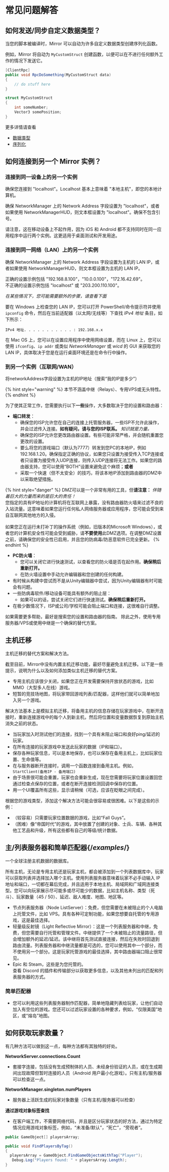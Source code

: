 # 常见问题解答

## 如何发送/同步自定义数据类型？

当您的脚本被编译时，Mirror 可以自动为许多自定义数据类型创建序列化函数。

例如，Mirror 将自动为 `MyCustomStruct` 创建函数，以便可以在不进行任何额外工作的情况下发送它。

```csharp
[ClientRpc]
public void RpcDoSomething(MyCustomStruct data)
{
    // do stuff here
}

struct MyCustomStruct
{
    int someNumber;
    Vector3 somePosition;
}
```

更多详情请查看

* [数据类型](https://mirror-networking.gitbook.io/docs/guides/data-types)
* [序列化](https://mirror-networking.gitbook.io/docs/guides/serialization)

## 如何连接到另一个 Mirror 实例？

### 连接到同一设备上的另一个实例

确保您连接到 "localhost"。Localhost 基本上意味着 "本地主机"，即您的本地计算机。

确保 NetworkManager 上的 Network Address 字段设置为 "localhost"，或者如果使用 NetworkManagerHUD，则文本框设置为 "localhost"。确保不包含引号。

请注意，这在移动设备上不起作用，因为 iOS 和 Android 都不支持同时在同一应用程序中运行两个实例。这更适用于桌面测试和开发用途。

### 连接到同一网络（LAN）上的另一个实例

确保 NetworkManager 上的 Network Address 字段设置为主机的 LAN IP，或者如果使用 NetworkManagerHUD，则文本框设置为主机的 LAN IP。

正确的设置示例包括 "192.168.8.100"，"10.0.0.100"，"172.16.42.69"。\
不正确的设置示例包括 "localhost" 或 "203.200.110.100"。

_在某些情况下，您可能需要额外的步骤，请查看下面_

要在 Windows 上检查您的 LAN IP，您可以打开 PowerShell/命令提示符并使用 `ipconfig` 命令，然后在当前适配器（以太网/无线等）下查找 _IPv4 地址_ 条目，如下所示：

`IPv4 地址. . . . . . . . . . . : 192.168.x.x`

在 Mac OS 上，您可以在设置应用程序中使用网络设置，而在 Linux 上，您可以使用 `ifconfig`、`ip addr` 或类似 _NetworkManager_ 或 _wicd_ 的 GUI 来获取您的 LAN IP，具体取决于您是在运行桌面环境还是在命令行中操作。

### 到另一个实例（互联网/WAN）

将networkAddress字段设置为主机的IP地址（搜索“我的IP是多少”）

{% hint style="warning" %}
本节不涵盖中继（Relays）、专用VPS或无头特性。
{% endhint %}

为了使其正常工作，您需要执行以下**一些**操作，大多数取决于您的设置和路由器：

* **端口转发**：
  * 确保您的ISP允许您在自己的连接上托管服务器，一些ISP不允许此操作，并会过滤传入连接。**如有疑问，请与您的ISP联系。** _知识就是力量。_
  * 确保您的ISP允许您更改路由器设置。有些可能非常严格，并会随机重置您更改的设置。
  * 要么将您的游戏端口（默认为7777）转发到您PC的本地IP，例如192.168.1.20。确保指定正确的协议，如果您只设置为接受传入TCP连接或者只设置为接受传入UDP连接，则传入UDP连接将无法工作。如果您的路由器支持，您可以使用“BOTH”设置来避免这个麻烦；**或者**
  * 采取一个快速（但不太安全）的技巧，将该本地IP添加到路由器的DMZ中以采取绝望措施。

{% hint style="danger" %}
DMZ可以是一个非常有用的工具，但**请注意：** _伴随着巨大的力量而来的是巨大的责任！_ \
您指定的具有IP地址的计算机将在互联网上暴露，没有路由器防火墙来过滤不良的入站流量。这意味着如果您运行任何私人网络服务器或应用程序，您可能会受到来自互联网其他地方的入侵。\
\
如果您正在运行未打补丁的操作系统（例如，旧版本的Microsoft Windows），或者您的计算机安全性可能会受到威胁，请**不要使用**此DMZ选项。在调整DMZ设置之前，请确保您的安全性已启用，并且您的防病毒/防恶意软件已完全更新。
{% endhint %}

* **PC防火墙**：
  * 您可以关闭它进行快速测试，以查看您的防火墙是否在起作用。**确保稍后重新打开。**
  * 在防火墙设置中手动允许编辑器和您创建的任何构建。
* 有时候从构建中尝试而不是从Unity编辑器中尝试，因为Unity编辑器有时可能会有问题。
* 一些防病毒软件/移动设备可能具有额外的阻止层：
  * 如果可以的话，尝试关闭它们进行快速测试。**确保稍后重新打开。**
* 在极少数情况下，ISP或公司/学校可能会阻止端口和连接，这很难自行调整。

如果需要更多帮助，最好是搜索您的设置和路由器的指南。 除此之外，使用专用服务器/VPS或使用中继是一个确保的替代方案。

## 主机迁移

主机迁移的替代方案和解决方法。

截至目前，Mirror中没有内置主机迁移功能，最好尽量避免主机迁移。以下是一些提示，说明为什么以及如何添加类似主机迁移的替代方案。

* 专用主机应该很少关闭，如果您正在开发需要保持开放状态的游戏，比如MMO（大型多人在线）游戏。
* 短暂的竞技场地图，将玩家带回游戏列表/匹配器，这样他们就可以简单地加入另一个游戏。

解决方法基本上是模拟主机迁移，将备用主机的信息存储在玩家游戏中，在断开连接时，重新连接游戏中的每个人到新主机，然后将位置和变量数据恢复到原始主机消失之前的状态。

* 当玩家加入时测试他们的连接，找到一个具有未阻止端口和良好ping/延迟的玩家。
* 在所有连接的玩家游戏中发送此玩家的数据（IP和端口）。
* 保存各种玩家信息，可以是本地保存，也可以保存在备用主机上，比如玩家位置、生命值等。
* 在与服务器断开连接时，调用一个函数连接到备用主机。例如，`StartClient(备用IP - 备用端口)`
* 由于场景很可能会重置，玩家也会重新生成，现在您需要将玩家位置设置回您通过检查点保存的位置，或者在断开连接检测回调中保存的位置。
* 用一个UI覆盖所有这些，显示请稍候（可选，应该在眨眼之间完成）。

根据您的游戏类型，添加这个解决方法可能会很容易或很困难。以下是这些的示例：

* （较容易）只需要玩家位置数据的游戏，比如“Fall Guys”。
* （困难）像“帝国时代”的游戏，其中放置了创建的对象、士兵、车辆、各种其他工艺品和升级，所有这些都有自己的等级/统计数据。

## 主/列表服务器和简单匹配器{/*examples*/}

一个全球注册主机数据的数据库。

所有主机，无论是专用主机还是玩家主机，都会被添加到一个列表数据库中，玩家可以获取列表并选择加入哪个主机。使用列表服务器意味着玩家不必手动输入 IP 地址和端口，一切都在幕后完成，并且适用于本地主机、局域网和广域网连接类型。您可以向玩家展示尽可能多或尽可能少的数据，比如主机名称、类型（死斗）、玩家数量（45 / 50）、延迟、敌人难度、地图、地区等。

* 节点列表服务器（Node ListServer）：免费，但您需要在未被阻止的个人电脑上托管文件，比如 VPS。具有各种可定制功能，如果您想要自托管的专用游戏，这是最佳选择。
* 轻量级反射镜（Light Reflective Mirror）：这是一个列表服务器和中继，免费，但您需要自行托管和管理文件。中继提供了一个未被阻止的流量路径，但会增加额外的延迟/延迟。该中继将首先测试直接连接，然后在失败时回退到路由流量。列表服务器和中继流量都是可选的，您可以使用其中一个部分，而不使用另一个部分。这是玩家托管游戏的最佳选择，其中路由器端口阻止很常见。
* Epic 和 Steam，这些是为您托管的。\
  查看 Discord 的插件和传输部分以获取更多信息，以及其他未列出的匹配和列表服务器的方式。&#x20;

### 简单匹配器

* 您可以利用这些列表服务器制作匹配器，简单地隐藏列表给玩家，让他们自动加入有空位的游戏。您还可以过滤玩家设置的各种要求，例如，“仅限美国”地区，或“熔岛”地图。

## 如何获取玩家数量？

有几种方法可以做到这一点，每种方法都有其独特的好处。

**NetworkServer.connections.Count**

* 套接字连接，包括没有生成预制体的人员、未经身份验证的人员，或在生成期间出现故障但暂时连接的人员（Android 用户最小化游戏）。只有主机/服务器可以检查这一点。

**NetworkManager.singleton.numPlayers**

* 服务器上活跃生成的玩家对象数量（只有主机/服务器可以检查）

**通过游戏对象标签查找**

* 在客户端工作，不需要网络代码，并且是区分玩家状态的好方法，通过为特定情况应用游戏对象标签，例如，“未准备/默认”，“死亡”，“旁观者”。

```csharp
public GameObject[] playersArray;

public void FindPlayersByTag()
{
  playersArray = GameObject.FindGameObjectsWithTag("Player");
   Debug.Log("Players found: " + playersArray.Length);
}
```

